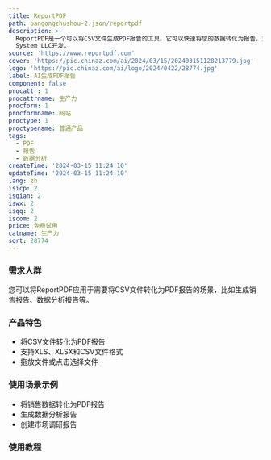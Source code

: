 ```yaml
---
title: ReportPDF
path: bangongzhushou-2.json/reportpdf
description: >-
  ReportPDF是一个可以将CSV文件生成PDF报告的工具。它可以快速将您的数据转化为报告，支持的文件格式包括XLS、XLSX和CSV。您可以通过拖放文件或点击选择文件的方式使用ReportPDF。该产品由Armory
  System LLC开发。
source: 'https://www.reportpdf.com'
cover: 'https://pic.chinaz.com/ai/2024/03/15/202403151128213779.jpg'
logo: 'https://pic.chinaz.com/ai/logo/2024/0422/28774.jpg'
label: AI生成PDF报告
component: false
procattr: 1
procattrname: 生产力
procform: 1
procformname: 网站
proctype: 1
proctypename: 普通产品
tags:
  - PDF
  - 报告
  - 数据分析
createTime: '2024-03-15 11:24:10'
updateTime: '2024-03-15 11:24:10'
lang: zh
isicp: 2
isqian: 2
iswx: 2
isqq: 2
iscom: 2
price: 免费试用
catname: 生产力
sort: 28774
---
```




### 需求人群
您可以将ReportPDF应用于需要将CSV文件转化为PDF报告的场景，比如生成销售报告、数据分析报告等。

### 产品特色
- 将CSV文件转化为PDF报告
- 支持XLS、XLSX和CSV文件格式
- 拖放文件或点击选择文件

### 使用场景示例
- 将销售数据转化为PDF报告
- 生成数据分析报告
- 创建市场调研报告

### 使用教程


  
